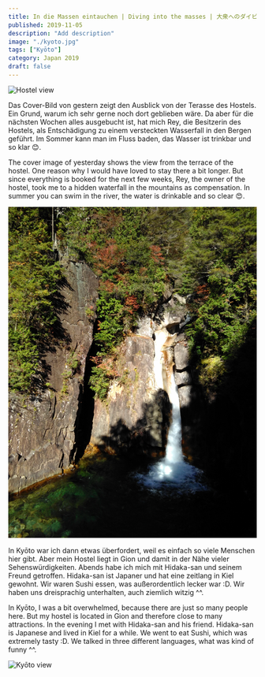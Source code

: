```yaml
---
title: In die Massen eintauchen | Diving into the masses | 大衆へのダイビング
published: 2019-11-05
description: "Add description"
image: "./kyoto.jpg"
tags: ["Kyōto"]
category: Japan 2019
draft: false
---
```


![Hostel view](./hostel.jpg)

Das Cover-Bild von gestern zeigt den Ausblick von der Terasse des Hostels. Ein Grund, warum ich sehr gerne noch dort geblieben wäre. Da aber für die nächsten 
Wochen alles ausgebucht ist, hat mich Rey, die Besitzerin des Hostels, als Entschädigung zu einem versteckten Wasserfall in den Bergen geführt. 
Im Sommer kann man im Fluss baden, das Wasser ist trinkbar und so klar 😊.

The cover image of yesterday shows the view from the terrace of the hostel. One reason why I would have loved to stay there a bit longer. But since everything 
is booked for the next few weeks, Rey, the owner of the hostel, took me to a hidden waterfall in the mountains as compensation. In summer you can swim in the 
river, the water is drinkable and so clear 😍. 

![Hidden gem in the mountains](./waterfall.jpg)

In Kyōto war ich dann etwas überfordert, weil es einfach so viele Menschen hier gibt. Aber mein Hostel liegt in Gion und damit in der Nähe vieler 
Sehenswürdigkeiten.
Abends habe ich mich mit Hidaka-san und seinem Freund getroffen. Hidaka-san ist Japaner und hat eine zeitlang in Kiel gewohnt. Wir waren Sushi essen, 
was außerordentlich lecker war :D. Wir haben uns dreisprachig unterhalten, auch ziemlich witzig ^^.

In Kyōto, I was a bit overwhelmed, because there are just so many people here. But my hostel is located in Gion and therefore close to many attractions.
In the evening I met with Hidaka-san and his friend. Hidaka-san is Japanese and lived in Kiel for a while. We went to eat Sushi, which was extremely tasty :D. 
We talked in three different languages, what was kind of funny ^^.

![Kyōto view](./kyoto.jpg)






